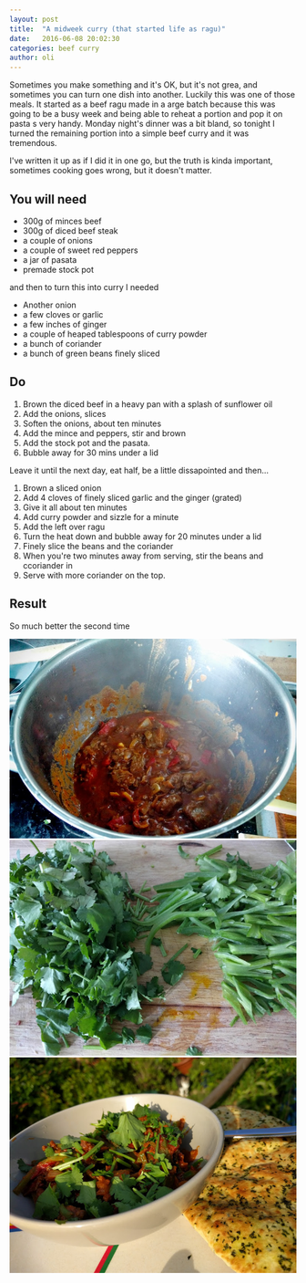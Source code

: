 ```yaml
---
layout: post
title:  "A midweek curry (that started life as ragu)"
date:   2016-06-08 20:02:30
categories: beef curry
author: oli
---
```


Sometimes you make something and it's OK, but it's not grea, and sometimes you can turn one dish into another.  Luckily this was one of those meals.  It started as a beef ragu made in a arge batch because this was going to be a busy week and being able to reheat a portion and pop it on pasta s very handy.  Monday night's dinner was a bit bland, so tonight I turned the remaining portion into a simple beef curry and it was tremendous.

I've written it up as if I did it in one go, but the truth is kinda important, sometimes cooking goes wrong, but it doesn't matter.


## You will need

* 300g of minces beef
* 300g of diced beef steak
* a couple of onions
* a couple of sweet red peppers
* a jar of pasata
* premade stock pot

and then to turn this into curry I needed

* Another onion
* a few cloves or garlic
* a few inches of ginger
* a couple of heaped tablespoons of curry powder
* a bunch of coriander
* a bunch of green beans finely sliced

## Do

1. Brown the diced beef in a heavy pan with a splash of sunflower oil
2. Add the onions, slices
3. Soften the onions, about ten minutes
4. Add the mince and peppers, stir and brown
5. Add the stock pot and the pasata.
6. Bubble away for 30 mins under a lid

Leave it until the next day, eat half, be a little dissapointed and then...

1. Brown a sliced onion
2. Add 4 cloves of finely sliced garlic and the ginger (grated)
3. Give it all about ten minutes
4. Add curry powder and sizzle for a minute
5. Add the left over ragu
6. Turn the heat down and bubble away for 20 minutes under a lid
7. Finely slice the beans and the coriander
8. When you're two minutes away from serving, stir the beans and ccoriander in
9. Serve with more coriander on the top.



## Result

So much better the second time

![Bubbling awy](/images/curry-1.jpg)
![Green things ready to go in](/images/curry-2.jpg)
![OM NOM NOM](/images/curry-3.jpg)




